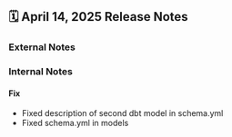 ## 🗓️ April 14, 2025 Release Notes

### External Notes

### Internal Notes

#### Fix
- Fixed description of second dbt model in schema.yml
- Fixed schema.yml in models
